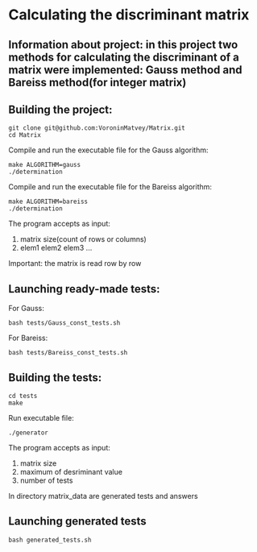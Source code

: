 # Calculating the discriminant matrix
## Information about project: in this project two methods for calculating the discriminant of a matrix were implemented: Gauss method and Bareiss method(for integer matrix)
## Building the project:
```
git clone git@github.com:VoroninMatvey/Matrix.git
cd Matrix
```
Сompile and run the executable file for the Gauss algorithm:
```
make ALGORITHM=gauss
./determination
```
Сompile and run the executable file for the Bareiss algorithm:
```
make ALGORITHM=bareiss
./determination
```
The program accepts as input:
1) matrix size(count of rows or columns)
2) elem1 elem2 elem3 ...

Important: the matrix is read row by row

## Launching ready-made tests:
For Gauss:
```
bash tests/Gauss_const_tests.sh
```
For Bareiss:
```
bash tests/Bareiss_const_tests.sh
```

## Building the tests:
```
cd tests
make
```
Run executable file:
```
./generator 
```
The program accepts as input:
1) matrix size
2) maximum of desriminant value
3) number of tests

In directory matrix_data are generated tests and answers

## Launching generated tests
```
bash generated_tests.sh
```
